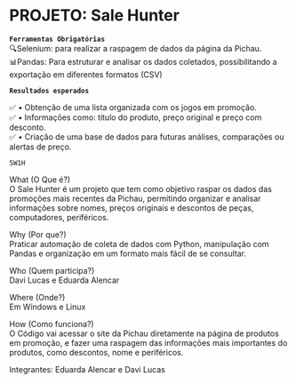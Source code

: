 # PROJETO: Sale Hunter

**``Ferramentas Obrigatórias``**<br>
🔍Selenium: para realizar a raspagem de dados da página da Pichau.<br>
📊Pandas: Para estruturar e analisar os dados coletados, possibilitando a exportação em diferentes formatos (CSV)

**``Resultados esperados``**

✅ • Obtenção de uma lista organizada com os jogos em promoção.<br>
✅ • Informações como: título do produto, preço original e preço com desconto.<br>
✅ • Criação de uma base de dados para futuras análises, comparações ou alertas de preço.

``5W1H``

What (O Que é?)<br>
O Sale Hunter é um projeto que tem como objetivo raspar os dados das promoções mais recentes da Pichau, permitindo organizar e analisar informações sobre nomes, preços originais e descontos de peças, computadores, periféricos.

Why (Por que?)<br>
Praticar automação de coleta de dados com Python, manipulação com Pandas e organização em um formato mais fácil de se consultar.

Who (Quem participa?)<br>
Davi Lucas e Eduarda Alencar

Where (Onde?)<br>
Em Windows e Linux

How (Como funciona?)<br>
O Código vai acessar o site da Pichau diretamente na página de produtos em promoção, e fazer uma raspagem das informações mais importantes do produtos, como descontos, nome e periféricos.

Integrantes: Eduarda Alencar e Davi Lucas
